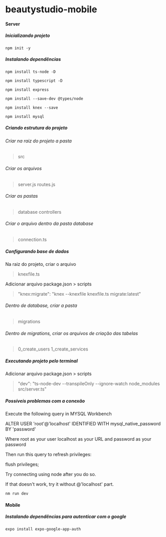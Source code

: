 # beautystudio-mobile
#### Server
##### Inicializando projeto
```console
npm init -y
```

##### Instalando dependências
```console
npm install ts-node -D

npm install typescript -D

npm install express

npm install --save-dev @types/node

npm install knex --save

npm install mysql
```

##### Criando estrutura do projeto
###### Criar na raiz do projeto a pasta 
> src

###### Criar os arquivos
> server.js
> routes.js

###### Criar as pastas 
> database
> controllers

###### Criar o arquivo dentro da pasta database
> connection.ts

##### Configurando base de dados
Na raiz do projeto, criar o arquivo
> knexfile.ts

Adicionar  arquivo package.json > scripts
>"knex:migrate": "knex --knexfile knexfile.ts migrate:latest"

###### Dentro de database, criar a pasta
> migrations

###### Dentro de migrations, criar os arquivos de criação das tabelas
> 0_create_users
> 1_create_services

##### Executando projeto pelo terminal
Adicionar  arquivo package.json > scripts
> "dev": "ts-node-dev --transpileOnly --ignore-watch node_modules src/server.ts"

##### Possíveis problemas com a conexão
Execute the following query in MYSQL Workbench

ALTER USER 'root'@'localhost' IDENTIFIED WITH mysql_native_password BY 'password'

Where root as your user localhost as your URL and password as your password

Then run this query to refresh privileges:

flush privileges;

Try connecting using node after you do so.

If that doesn't work, try it without @'localhost' part.

```console
nm run dev
```

#### Mobile

##### Instalando dependências para autenticar com o google
```console
expo install expo-google-app-auth
```
